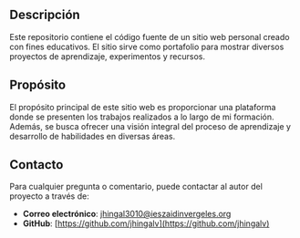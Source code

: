 ## Descripción

Este repositorio contiene el código fuente de un sitio web personal creado con fines educativos. El sitio sirve como portafolio para mostrar diversos proyectos de aprendizaje, experimentos y recursos.

## Propósito

El propósito principal de este sitio web es proporcionar una plataforma donde se presenten los trabajos realizados a lo largo de mi formación. Además, se busca ofrecer una visión integral del proceso de aprendizaje y desarrollo de habilidades en diversas áreas.

## Contacto

Para cualquier pregunta o comentario, puede contactar al autor del proyecto a través de:

- **Correo electrónico**: jhingal3010@ieszaidinvergeles.org
- **GitHub**: [https://github.com/jhingalv](https://github.com/jhingalv)
